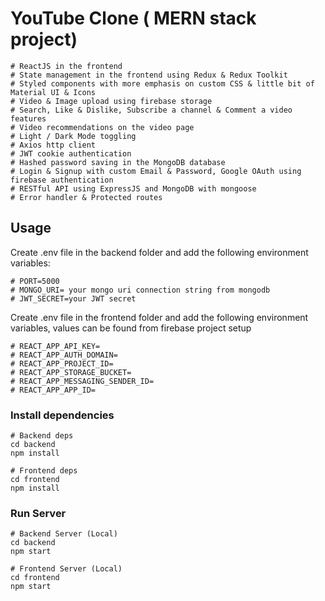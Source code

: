 # YouTube Clone ( MERN stack project)
```
# ReactJS in the frontend
# State management in the frontend using Redux & Redux Toolkit
# Styled components with more emphasis on custom CSS & little bit of Material UI & Icons
# Video & Image upload using firebase storage
# Search, Like & Dislike, Subscribe a channel & Comment a video features
# Video recommendations on the video page
# Light / Dark Mode toggling
# Axios http client
# JWT cookie authentication
# Hashed password saving in the MongoDB database
# Login & Signup with custom Email & Password, Google OAuth using firebase authentication
# RESTful API using ExpressJS and MongoDB with mongoose
# Error handler & Protected routes
```

## Usage

Create .env file in the backend folder and add the following environment variables:
```
# PORT=5000
# MONGO_URI= your mongo uri connection string from mongodb
# JWT_SECRET=your JWT secret
```

Create .env file in the frontend folder and add the following environment variables, values can be found from firebase project setup
```
# REACT_APP_API_KEY=
# REACT_APP_AUTH_DOMAIN=
# REACT_APP_PROJECT_ID=
# REACT_APP_STORAGE_BUCKET=
# REACT_APP_MESSAGING_SENDER_ID=
# REACT_APP_APP_ID=
```

### Install dependencies

```
# Backend deps
cd backend
npm install

# Frontend deps
cd frontend
npm install
```

### Run Server

```
# Backend Server (Local)
cd backend
npm start

# Frontend Server (Local)
cd frontend
npm start
```

